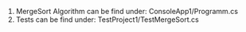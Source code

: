1. MergeSort Algorithm can be find under: ConsoleApp1/Programm.cs
2. Tests can be find under: TestProject1/TestMergeSort.cs
